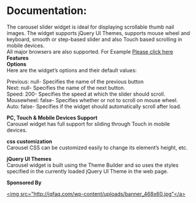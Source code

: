                                             
Documentation:
=============
  The carousel slider widget is ideal for displaying scrollable thumb nail images. The widget supports jQuery UI Themes, supports mouse wheel and keyboard, smooth or step-based slider and also Touch based scrolling in mobile devices.    
  All major browsers are also supported.
  For Example <a href="http://jsfiddle.net/wPwCj/14/">Please click here</a>              
<strong>Features</strong>                                                                                                 
<strong>Options</strong>           
Here are the widget’s options and their default values:

Previous:   null-  Specifies the name of the previous button                                                                                                
Next:       null- Specifies the name of the next button.                                                                     
Speed:      200-   Specifies the speed at which the slider should scroll.                                                                 
Mousewheel: false- Specifies whether or not to scroll on mouse wheel.                                                       
Auto:       false- Specifies if the widget should automatically scroll after load.
                                                  

<strong>PC, Touch & Mobile Devices Support</strong>             
Carousel widget has full support for sliding through Touch in mobile devices.


<strong>css customization</strong> </strong>             
Carousel CSS can be customized easily to change its element’s height, etc.


<strong>jQuery UI Themes</strong>             
Carousel widget is built using the Theme Builder and so uses the styles specified in the currently loaded jQuery UI Theme in the web page.
        
<strong>Sponsored By</strong><div><a href="http://radiantq.com/"><img src="http://jqfaq.com/wp-content/uploads/banner_468x60.jpg"</a></div>


